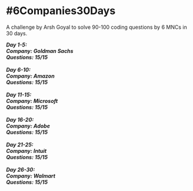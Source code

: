 # #6Companies30Days

A challenge by Arsh Goyal to solve 90-100 coding questions 
by 6 MNCs in 30 days.

*<b>Day 1-5: <br>
             Company: Goldman Sachs<br>
             Questions: 15/15
</b>*</br><br>
*<b>Day 6-10: <br>
             Company: Amazon<br>
             Questions: 15/15
</b>*<br><br>
*<b>Day 11-15:  <br>
             Company: Microsoft<br>
             Questions: 15/15
</b>*<br><br>
*<b>Day 16-20:  <br>
             Company: Adobe<br>
             Questions: 15/15
</b>*<br><br>
*<b>Day 21-25:  <br>
             Company: Intuit<br>
             Questions: 15/15
</b>*<br><br>
*<b>Day 26-30:  <br>
             Company: Walmart<br>
             Questions: 15/15
</b>*<br><br>



